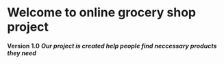 # Welcome to online grocery shop project
**Version 1.0**
***Our project is created help people find neccessary products they need*** 
